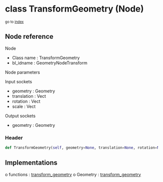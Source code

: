 # class TransformGeometry (Node)

<sub>go to [index](/docs/index.md)</sub>

## Node reference

Node
 - Class name : TransformGeometry
 - bl_idname : GeometryNodeTransform

Node parameters

Input sockets
 - geometry : Geometry
 - translation : Vect
 - rotation : Vect
 - scale : Vect

Output sockets
 - geometry : Geometry

### Header

``` python
def TransformGeometry(self, geometry=None, translation=None, rotation=None, scale=None, node_label=None, node_color=None):
```

## Implementations

o functions : [transform_geometry](/docs/GeoNodes_classes/GLOBAL.md#transform_geometry)
o Geometry : [transform_geometry](/docs/GeoNodes_classes/Geometry.md#transform_geometry) 

